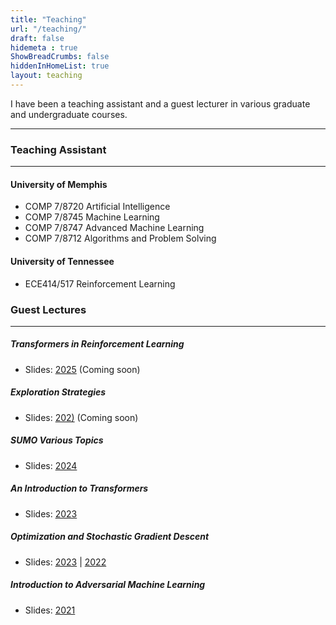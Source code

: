 ```yaml
---
title: "Teaching"
url: "/teaching/"
draft: false
hidemeta : true
ShowBreadCrumbs: false
hiddenInHomeList: true
layout: teaching
---
```


I have been a teaching assistant and a guest lecturer in various graduate and undergraduate courses.

-------------------


### Teaching Assistant
-------------------
#### University of Memphis
- COMP 7/8720 Artificial Intelligence
- COMP 7/8745 Machine Learning
- COMP 7/8747 Advanced Machine Learning
- COMP 7/8712 Algorithms and Problem Solving


#### University of Tennessee
- ECE414/517 Reinforcement Learning  


### Guest Lectures
-------------------

##### Transformers in Reinforcement Learning

- Slides: [2025]() (Coming soon)


##### Exploration Strategies

- Slides: [202)]() (Coming soon)


##### SUMO Various Topics

- Slides: [2024](https://poudel-bibek.github.io/pdfs/slides/sumo_class)


##### An Introduction to Transformers

- Slides: [2023](https://poudel-bibek.github.io/pdfs/slides/intro_to_transformers)



##### Optimization and Stochastic Gradient Descent

- Slides: [2023](https://poudel-bibek.github.io/pdfs/slides/optimization_sgd) | [2022](https://poudel-bibek.github.io/pdfs/slides/optimization_sgd)


##### Introduction to Adversarial Machine Learning

- Slides: [2021](https://poudel-bibek.github.io/pdfs/slides/intro_to_aml)




